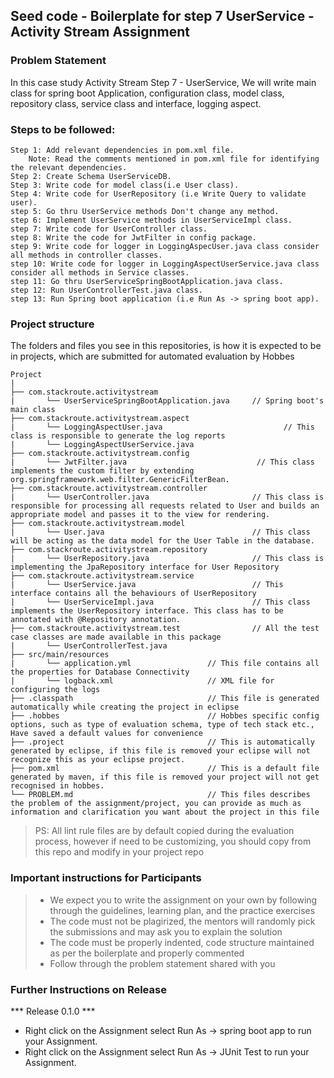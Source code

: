 ## Seed code - Boilerplate for step 7 UserService - Activity Stream Assignment

### Problem Statement

In this case study Activity Stream Step 7 - UserService, We will write main class for spring boot Application, configuration class, model class, repository class, service class and interface, logging aspect.

### Steps to be followed:

    Step 1: Add relevant dependencies in pom.xml file. 
        Note: Read the comments mentioned in pom.xml file for identifying the relevant dependencies.
    Step 2: Create Schema UserServiceDB.
    Step 3: Write code for model class(i.e User class).
    Step 4: Write code for UserRepository (i.e Write Query to validate user).
    step 5: Go thru UserService methods Don't change any method.
    step 6: Implement UserService methods in UserServiceImpl class.
    step 7: Write code for UserController class.
    step 8: Write the code for JwtFilter in config package.
    step 9: Write code for logger in LoggingAspecUser.java class consider all methods in controller classes.
    step 10: Write code for logger in LoggingAspectUserService.java class consider all methods in Service classes.
    step 11: Go thru UserServiceSpringBootApplication.java class.
    step 12: Run UserControllerTest.java class.
    step 13: Run Spring boot application (i.e Run As -> spring boot app).


### Project structure

The folders and files you see in this repositories, is how it is expected to be in projects, which are submitted for automated evaluation by Hobbes

    Project
	|
	├── com.stackroute.activitystream
	|	    └── UserServiceSpringBootApplication.java     // Spring boot's main class
	├── com.stackroute.activitystream.aspect
	|	    └── LoggingAspectUser.java                           // This class is responsible to generate the log reports
	|	    └── LoggingAspectUserService.java
	├── com.stackroute.activitystream.config	           
	|	    └── JwtFilter.java                             // This class implements the custom filter by extending org.springframework.web.filter.GenericFilterBean. 
	├── com.stackroute.activitystream.controller
	|		└── UserController.java                       // This class is responsible for processing all requests related to User and builds an appropriate model and passes it to the view for rendering.
	├── com.stackroute.activitystream.model
	|		└── User.java                                 // This class will be acting as the data model for the User Table in the database.
	├── com.stackroute.activitystream.repository
	|		└── UserRepository.java                       // This class is implementing the JpaRepository interface for User Repository
	├── com.stackroute.activitystream.service
	|		└── UserService.java                          // This interface contains all the behaviours of UserRepository
	|		└── UserServiceImpl.java                      // This class implements the UserRepository interface. This class has to be annotated with @Repository annotation.
	├── com.stackroute.activitystream.test                // All the test case classes are made available in this package
	|		└── UserControllerTest.java
	├── src/main/resources
	|		└── application.yml                 // This file contains all the properties for Database Connectivity
	|		└── logback.xml                     // XML file for configuring the logs
	├── .classpath			                    // This file is generated automatically while creating the project in eclipse
	├── .hobbes   			                    // Hobbes specific config options, such as type of evaluation schema, type of tech stack etc., Have saved a default values for convenience
	├── .project			                    // This is automatically generated by eclipse, if this file is removed your eclipse will not recognize this as your eclipse project. 
	├── pom.xml 			                    // This is a default file generated by maven, if this file is removed your project will not get recognised in hobbes.
	└── PROBLEM.md  		                    // This files describes the problem of the assignment/project, you can provide as much as information and clarification you want about the project in this file

> PS: All lint rule files are by default copied during the evaluation process, however if need to be customizing, you should copy from this repo and modify in your project repo

### Important instructions for Participants
> - We expect you to write the assignment on your own by following through the guidelines, learning plan, and the practice exercises
> - The code must not be plagirized, the mentors will randomly pick the submissions and may ask you to explain the solution
> - The code must be properly indented, code structure maintained as per the boilerplate and properly commented
> - Follow through the problem statement shared with you

### Further Instructions on Release

*** Release 0.1.0 ***

- Right click on the Assignment select Run As -> spring boot app to run your Assignment.
- Right click on the Assignment select Run As -> JUnit Test to run your Assignment.